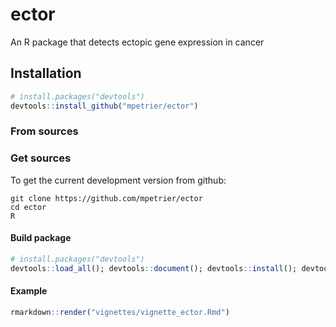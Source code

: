 # ector
An R package that detects ectopic gene expression in cancer


## Installation

```R
# install.packages("devtools")
devtools::install_github("mpetrier/ector")
```


### From sources

### Get sources

To get the current development version from github:

```
git clone https://github.com/mpetrier/ector
cd ector
R
```


#### Build package

```R
# install.packages("devtools")
devtools::load_all(); devtools::document(); devtools::install(); devtools::check()
```

#### Example

```R
rmarkdown::render("vignettes/vignette_ector.Rmd")
```

